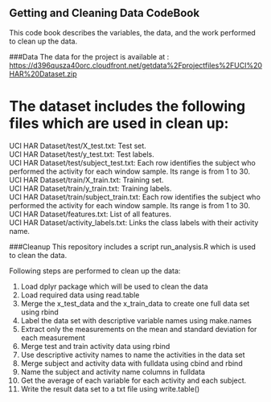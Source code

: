 ## Getting and Cleaning Data CodeBook

This code book describes the variables, the data, and the work performed to clean up the data.

###Data
The data for the project is available at : https://d396qusza40orc.cloudfront.net/getdata%2Fprojectfiles%2FUCI%20HAR%20Dataset.zip

The dataset includes the following files which are used in clean up:
====================================================================  

UCI HAR Dataset/test/X_test.txt: Test set.  
UCI HAR Dataset/test/y_test.txt: Test labels.  
UCI HAR Dataset/test/subject_test.txt: Each row identifies the subject who performed the activity for each window sample. Its range is from 1 to 30.  
UCI HAR Dataset/train/X_train.txt: Training set.  
UCI HAR Dataset/train/y_train.txt: Training labels.  
UCI HAR Dataset/train/subject_train.txt: Each row identifies the subject who performed the activity for each window sample. Its range is from 1 to 30.  
UCI HAR Dataset/features.txt: List of all features.  
UCI HAR Dataset/activity_labels.txt: Links the class labels with their activity name.  

###Cleanup
This repository includes a script run_analysis.R which is used to clean the data.

Following steps are performed to clean up the data:  
1. Load dplyr package which will be used to clean the data
2. Load required data using read.table
3. Merge the x_test_data and the x_train_data to create one full data set using rbind
4. Label the data set with descriptive variable names using make.names
5. Extract only the measurements on the mean and standard deviation for each measurement
6. Merge test and train activity data using rbind
7. Use descriptive activity names to name the activities in the data set
8. Merge subject and activity data with fulldata using cbind and rbind
9. Name the subject and activity name columns in fulldata
10. Get the average of each variable for each activity and each subject.
11. Write the result data set to a txt file using write.table()

